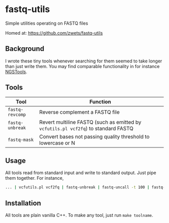 # fastq-utils

Simple utilities operating on FASTQ files

Homed at: https://github.com/zwets/fastq-utils

## Background

I wrote these tiny tools whenever searching for them seemed to take longer
than just write them.  You may find comparable functionality in for instance
[NGSTools](https://github.com/ngstools).

## Tools

| Tool | Function |
|------|----------|
|`fastq-revcomp`  | Reverse complement a FASTQ file |
|`fastq-unbreak`  | Revert multiline FASTQ (such as emitted by `vcfutils.pl vcf2fq`) to standard FASTQ |
|`fastq-mask`     | Convert bases not passing quality threshold to lowercase or N |

## Usage

All tools read from standard input and write to standard output.  Just pipe
them together.  For instance,

```bash
... | vcfutils.pl vcf2fq | fastq-unbreak | fastq-uncall -t 100 | fastq-to-fasta
```

## Installation

All tools are plain vanilla C++.  To make any tool, just run `make toolname`.

